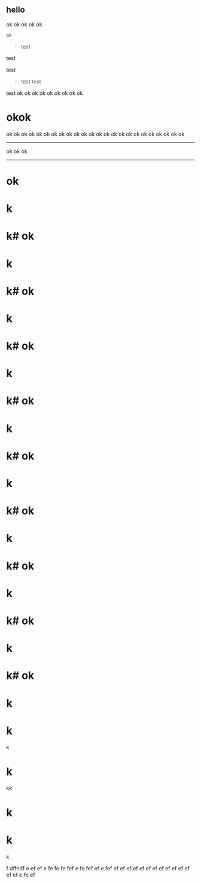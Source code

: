 ## hello
ok
ok
ok
ok
ok
```
ok
```


> test

test


test
> test
test

test
ok
ok
ok
ok
ok
ok
ok
ok
ok






# okok
ok
ok
ok
ok
ok
ok
ok
ok
ok
ok
ok
ok
ok
ok
ok
ok
ok
ok
ok
ok
ok
ok
ok
ok

---
ok
ok
ok

---
# ok
# k
# k# ok
# k
# k# ok
# k
# k# ok
# k
# k# ok
# k
# k# ok
# k
# k# ok
# k
# k# ok
# k
# k# ok
# k
# k# ok
# k
# k
k
# k
kk
# k
# k
k

f
dffedf
e
ef
ef
e
fe
fe
fe
fef
e
fe
fef
ef
e
fef
ef
ef
ef
ef
ef
ef
ef
ef
ef
ef
ef
ef
ef
ef
e
fe
ef
